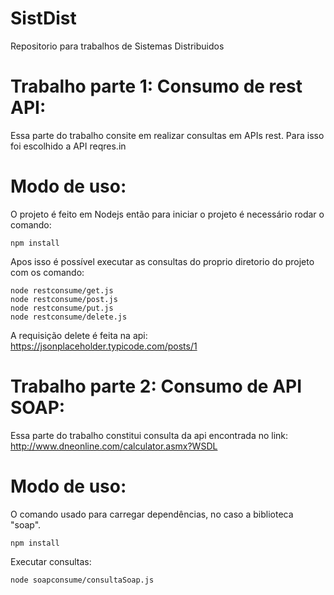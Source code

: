 # SistDist

Repositorio para trabalhos de Sistemas Distribuidos

# Trabalho parte 1: Consumo de rest API:

Essa parte do trabalho consite em realizar consultas em APIs rest.
Para isso foi escolhido a API reqres.in

# Modo de uso:

O projeto é feito em Nodejs então para iniciar o projeto é necessário rodar o comando:

```
npm install
```

Apos isso é possível executar as consultas do proprio diretorio do projeto com os comando:

```
node restconsume/get.js
node restconsume/post.js
node restconsume/put.js
node restconsume/delete.js
```

A requisição delete é feita na api: https://jsonplaceholder.typicode.com/posts/1

# Trabalho parte 2: Consumo de API SOAP:

Essa parte do trabalho constitui consulta da api encontrada no link:
http://www.dneonline.com/calculator.asmx?WSDL

# Modo de uso:

O comando usado para carregar dependências, no caso a biblioteca "soap".

```
npm install
```

Executar consultas:

```
node soapconsume/consultaSoap.js
```
